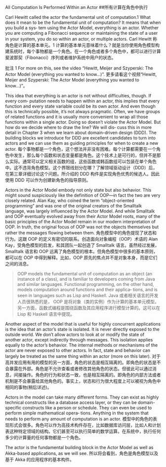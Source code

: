 All Computation Is Performed Within an Actor
##所有计算在角色中执行

Carl Hewitt called the actor the fundamental unit of computation.1 What does it mean to be the fundamental unit of computation? It means that when you build a sys‐ tem using the Actor Model, everything is an actor. Whether you are computing a Fibonacci sequence or maintaining the state of a user in your system, you do so within an actor, or multiple actors.
Carl Hewitt 称角色是计算的基本单元。1 计算的基本单元意味着什么？就是当你使用角色模型构建系统时，每个事物都是一个角色。在一个角色或者多个角色中，都可以进行计算斐波那契（Fibonacci）序列或者维护系统中用户的状态。

批注 1
For more on this, see the video “Hewitt, Meijer and Szyperski: The Actor Model (everything you wanted to know...)”.
更多请看这个视频“Hewitt, Meijer and Szyperski: The Actor Model (everything you wanted to know...)”。

This idea that everything is an actor is not without difficulties, though. If every com‐ putation needs to happen within an actor, this implies that every function and every state variable could be its own actor. And even though this is technically possible, it’s not always pragmatic. Often, we have groups of related functions and it is usually more convenient to wrap all those functions within a single actor. Doing so doesn’t violate the Actor Model. But how do we decide where to draw the line? We will dis‐ cuss this in more detail in Chapter 3 when we learn about domain-driven design (DDD). The building blocks we introduce for DDD are excellent candidates to turn into actors and we can use them as guiding principles for when to create a new actor.
每个事物都是一个角色，这个想法并非没有困难。每个计算都需要在一个角色中发生，那么每个函数和状态变量都是角色。这个技术上是可行的，但并不是那么实际。通常可以定义相关函数的组，这些函数或韩函数组可以包装在单个角色中。这不违背角色模型。这个界限线划分在哪？了解领域驱动设计（DDD）后，在第三章详细讨论这个问题。所介绍的 DDD 构件是实现角色优秀的候选人。因此使用 DDD 可以作为创建新角色的指导原则。

Actors in the Actor Model embody not only state but also behavior. This might sound suspiciously like the definition of OOP—in fact the two are very closely related. Alan Kay, who coined the term “object-oriented programming” and was one of the original creators of the Smalltalk language, was largely influenced by the Actor Model. And while Smalltalk and OOP eventually evolved away from their Actor Model roots, many of the basic principles of the Actor Model remain in our modern interpretation of OOP. In truth, the original focus of OOP was not the objects themselves but rather the messages flowing between them.
角色模型中的角色提现了状态和行为。这跟 OOP 的定义有密切的联系。创造面向对象编程（OOP）术语的 Alan Kay，受角色模型的启发，和其团队一起创造了 Smalltalk 语言。虽然经过发展，Smalltalk 语言和 OOP 远离了角色模型的根本。但角色模型中很多的基本原则，都可以在 OOP 中得到解释。比如，OOP 原先的焦点并不是对象本身，而是它们之间的消息。

>OOP models the fundamental unit of computation as an object (an instance of a class), and is familiar to developers coming from Java and similar languages. Functional programming, on the other hand, models computation around functions and their applica‐ tions, and is seen in languages such as Lisp and Haskell.
> Java 或者相关语言的开发人员很熟悉的是， OOP 是将对象（类的实例）作为计算的基本单元模型。另一方面，函数式编程是围绕函数及其应用程序进行模型计算的。这可以在 Lisp 和 Haskell 语言中提现。

Another aspect of the model that is useful for highly concurrent applications is the idea that an actor’s state is isolated. It is never directly exposed to the outside world. We don’t allow actors to look at or modify the state of another actor, except indirectly through messages. This isolation applies equally to the actor’s behavior. The internal methods or mechanisms of the actor are never exposed to other actors. In fact, state and behavior can largely be treated as the same thing within an actor (more on this later).
对于高并发应用有用的模型的另一方面，角色的状态是相互隔离的。即角色的状态是不会暴露在外部。角色是不允许查看或者修改其他角色的状态。但彼此可以通过消息，间接操作。角色的行为和状态一致，也是相互隔离的。即角色的内部方法或者机制是不会暴露给其他角色的。事实上，状态和行为很大程度上可以被视为角色中相同的事物(稍后详述)。

Actors in the model can take many different forms. They can exist as highly technical constructs like a database access layer, or they can be domain-specific constructs like a person or schedule. They can even be used to perform simple mathematical opera‐ tions. Anything in the system that needs to perform any amount of computation is an actor.
模型中的角色的表现形式会很多。角色可以作为高技术构件存在，比如数据库访问层，比如人和计划表这种特定领域的结构。它们甚至可以执行简单的数学运算。在系统中，执行任何多少的计算量的任何事物都是一个角色。

The actor is the fundamental building block in the Actor Model as well as Akka-based applications, as we will see.
所以将会看到，角色是角色模型以及基于 Akka 的应用程序的基本构件。
